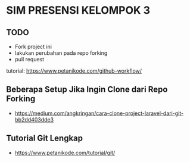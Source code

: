 # SIM PRESENSI KELOMPOK 3

## TODO

- Fork project ini
- lakukan perubahan pada repo forking
- pull request

tutorial: https://www.petanikode.com/github-workflow/

## Beberapa Setup Jika Ingin Clone dari Repo Forking

- https://medium.com/angkringan/cara-clone-project-laravel-dari-git-bb2dd403dde3

## Tutorial Git Lengkap

- https://www.petanikode.com/tutorial/git/